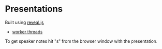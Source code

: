 # Presentations

Built using [reveal.js](https://revealjs.com/)

- [worker threads](https://rnewstead1.github.io/presentations/worker-threads.html)

To get speaker notes hit "s" from the browser window with the presentation.
